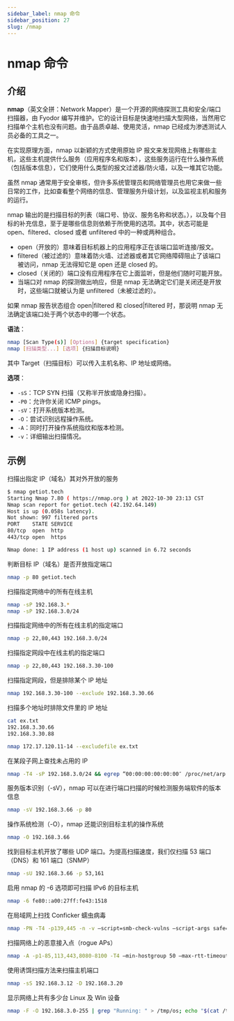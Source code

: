 ```yaml
---
sidebar_label: nmap 命令
sidebar_position: 27
slug: /nmap
---
```


# nmap 命令



## 介绍

**nmap**（英文全拼：Network Mapper）是一个开源的网络探测工具和安全/端口扫描器，由 Fyodor 编写并维护。它的设计目标是快速地扫描大型网络，当然用它扫描单个主机也没有问题。由于品质卓越、使用灵活，nmap 已经成为渗透测试人员必备的工具之一。

在实现原理方面，nmap 以新颖的方式使用原始 IP 报文来发现网络上有哪些主机，这些主机提供什么服务（应用程序名和版本），这些服务运行在什么操作系统（包括版本信息），它们使用什么类型的报文过滤器/防火墙，以及一堆其它功能。

虽然 nmap 通常用于安全审核，但许多系统管理员和网络管理员也用它来做一些日常的工作，比如查看整个网络的信息、管理服务升级计划，以及监视主机和服务的运行。

nmap 输出的是扫描目标的列表（端口号、协议、服务名称和状态。），以及每个目标的补充信息，至于是哪些信息则依赖于所使用的选项。其中，状态可能是 open、filtered、closed 或者 unfiltered 中的一种或两种组合。 

- open（开放的）意味着目标机器上的应用程序正在该端口监听连接/报文。
- filtered（被过滤的）意味着防火墙、过滤器或者其它网络障碍阻止了该端口被访问，nmap 无法得知它是 open 还是 closed 的。
- closed（关闭的）端口没有应用程序在它上面监听，但是他们随时可能开放。
- 当端口对 nmap 的探测做出响应，但是 nmap 无法确定它们是关闭还是开放时，这些端口就被认为是 unfiltered（未被过滤的）。

如果 nmap 报告状态组合 open|filtered 和 closed|filtered 时，那说明 nmap 无法确定该端口处于两个状态中的哪一个状态。

**语法**：

```bash
nmap [Scan Type(s)] [Options] {target specification}
nmap [扫描类型...] [选项] {扫描目标说明}
```

其中 Target（扫描目标）可以传入主机名称、IP 地址或网络。

**选项**：

- `-sS`：TCP SYN 扫描（又称半开放或隐身扫描）。 
- `-P0`：允许你关闭 ICMP pings。
- `-sV`：打开系统版本检测。
- `-O`：尝试识别远程操作系统。
- `-A`：同时打开操作系统指纹和版本检测。
- `-v`：详细输出扫描情况。



## 示例

扫描出指定 IP（域名）其对外开放的服务

```bash
$ nmap getiot.tech
Starting Nmap 7.80 ( https://nmap.org ) at 2022-10-30 23:13 CST
Nmap scan report for getiot.tech (42.192.64.149)
Host is up (0.058s latency).
Not shown: 997 filtered ports
PORT    STATE SERVICE
80/tcp  open  http
443/tcp open  https

Nmap done: 1 IP address (1 host up) scanned in 6.72 seconds
```

判断目标 IP（域名）是否开放指定端口

```bash
nmap -p 80 getiot.tech
```

扫描指定网络中的所有在线主机

```bash
nmap -sP 192.168.3.*
nmap -sP 192.168.3.0/24
```

扫描指定网络中的所有在线主机的指定端口

```bash
nmap -p 22,80,443 192.168.3.0/24
```

扫描指定网段中在线主机的指定端口

```bash
nmap -p 22,80,443 192.168.3.30-100
```

扫描指定网段，但是排除某个 IP 地址

```bash
nmap 192.168.3.30-100 --exclude 192.168.3.30.66
```

扫描多个地址时排除文件里的 IP 地址

```bash
cat ex.txt 
192.168.3.30.66
192.168.3.30.88

nmap 172.17.120.11-14 --excludefile ex.txt
```

在某段子网上查找未占用的 IP

```bash
nmap -T4 -sP 192.168.3.0/24 && egrep “00:00:00:00:00:00″ /proc/net/arp
```

服务版本识别（-sV），nmap 可以在进行端口扫描的时候检测服务端软件的版本信息

```bash
nmap -sV 192.168.3.66 -p 80
```

操作系统检测（-O），nmap 还能识别目标主机的操作系统

```bash
nmap -O 192.168.3.66
```

找到目标主机开放了哪些 UDP 端口。为提高扫描速度，我们仅扫描 53 端口（DNS）和 161 端口（SNMP）

```bash
nmap -sU 192.168.3.66 -p 53,161
```

启用 nmap 的 -6 选项即可扫描 IPv6 的目标主机

```bash
nmap -6 fe80::a00:27ff:fe43:1518
```

在局域网上扫找 Conficker 蠕虫病毒

```bash
nmap -PN -T4 -p139,445 -n -v –script=smb-check-vulns –script-args safe=1 192.168.3.1-254
```

扫描网络上的恶意接入点（rogue APs）

```bash
nmap -A -p1-85,113,443,8080-8100 -T4 –min-hostgroup 50 –max-rtt-timeout 2000 –initial-rtt timeout 300 –max-retries 3 –host-timeout 20m –max-scan-delay 1000 -oA wapscan 192.168.3.0/24
```

使用诱饵扫描方法来扫描主机端口

```bash
nmap -sS 192.168.3.12 -D 192.168.3.20
```

显示网络上共有多少台 Linux 及 Win 设备

```bash
nmap -F -O 192.168.3.0-255 | grep "Running: " > /tmp/os; echo "$(cat /tmp/os | grep Linux \| wc -l) Linux device(s)"; echo "$(cat /tmp/os | grep Windows | wc -l) Window(s) device"
```

